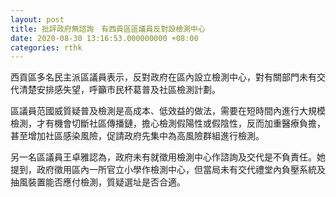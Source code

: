 ```yaml
---
layout: post
title: 批評政府無諮詢　有西貢區區議員反對設檢測中心
date: 2020-08-30 13:16:53.000000000 +08:00
categories: rthk
---
```


西貢區多名民主派區議員表示，反對政府在區內設立檢測中心，對有關部門未有交代清楚安排感失望，呼籲市民杯葛普及社區檢測計劃。

區議員范國威質疑普及檢測是高成本、低效益的做法，需要在短時間內進行大規模檢測，才有機會切斷社區傳播鏈，擔心檢測假陽性或假陰性，反而加重醫療負擔，甚至增加社區感染風險，促請政府先集中為高風險群組進行檢測。

另一名區議員王卓雅認為，政府未有就徵用檢測中心作諮詢及交代是不負責任。她提到，政府徵用區內一所官立小學作檢測中心，但當局未有交代禮堂內負壓系統及抽風裝置能否應付檢測，質疑選址是否合適。
